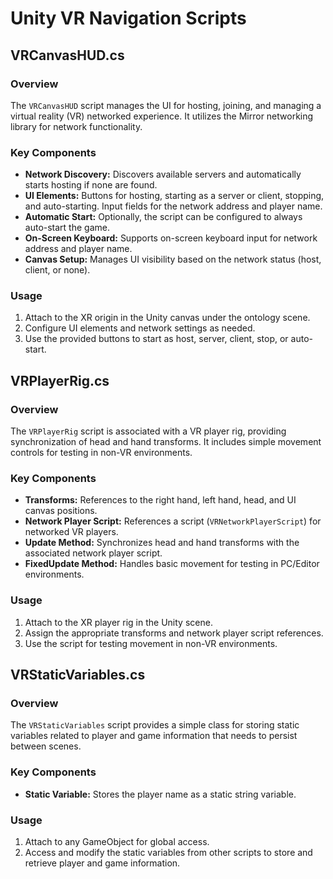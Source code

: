 # Unity VR Navigation Scripts

## VRCanvasHUD.cs

### Overview
The `VRCanvasHUD` script manages the UI for hosting, joining, and managing a virtual reality (VR) networked experience. It utilizes the Mirror networking library for network functionality.

### Key Components
- **Network Discovery:** Discovers available servers and automatically starts hosting if none are found.
- **UI Elements:** Buttons for hosting, starting as a server or client, stopping, and auto-starting. Input fields for the network address and player name.
- **Automatic Start:** Optionally, the script can be configured to always auto-start the game.
- **On-Screen Keyboard:** Supports on-screen keyboard input for network address and player name.
- **Canvas Setup:** Manages UI visibility based on the network status (host, client, or none).

### Usage
1. Attach to the XR origin in the Unity canvas under the ontology scene.
2. Configure UI elements and network settings as needed.
3. Use the provided buttons to start as host, server, client, stop, or auto-start.

## VRPlayerRig.cs

### Overview
The `VRPlayerRig` script is associated with a VR player rig, providing synchronization of head and hand transforms. It includes simple movement controls for testing in non-VR environments.

### Key Components
- **Transforms:** References to the right hand, left hand, head, and UI canvas positions.
- **Network Player Script:** References a script (`VRNetworkPlayerScript`) for networked VR players.
- **Update Method:** Synchronizes head and hand transforms with the associated network player script.
- **FixedUpdate Method:** Handles basic movement for testing in PC/Editor environments.

### Usage
1. Attach to the XR player rig in the Unity scene.
2. Assign the appropriate transforms and network player script references.
3. Use the script for testing movement in non-VR environments.

## VRStaticVariables.cs

### Overview
The `VRStaticVariables` script provides a simple class for storing static variables related to player and game information that needs to persist between scenes.

### Key Components
- **Static Variable:** Stores the player name as a static string variable.

### Usage
1. Attach to any GameObject for global access.
2. Access and modify the static variables from other scripts to store and retrieve player and game information.
